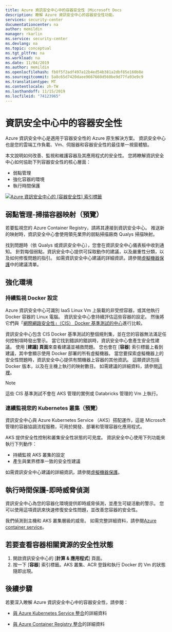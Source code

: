 ```yaml
---
title: Azure 資訊安全中心中的容器安全性 |Microsoft Docs
description: 瞭解 Azure 資訊安全中心的容器安全性功能。
services: security-center
documentationcenter: na
author: memildin
manager: rkarlin
ms.service: security-center
ms.devlang: na
ms.topic: conceptual
ms.tgt_pltfrm: na
ms.workload: na
ms.date: 11/04/2019
ms.author: memildin
ms.openlocfilehash: fb8f5f2adf497a12b4ed54b381a2dbf85e160b8e
ms.sourcegitcommit: 5a8c65d7420daee9667660d560be9d77fa93e9c9
ms.translationtype: MT
ms.contentlocale: zh-TW
ms.lasthandoff: 11/15/2019
ms.locfileid: "74123965"
---
```

# <a name="container-security-in-security-center"></a>資訊安全中心中的容器安全性

Azure 資訊安全中心是適用于容器安全性的 Azure 原生解決方案。 資訊安全中心也是您的雲端工作負載、Vm、伺服器和容器安全性的最佳單一視窗體驗。

本文說明如何改善、監視和維護容器及其應用程式的安全性。 您將瞭解資訊安全中心如何協助下列容器安全性的核心層面：

* 弱點管理
* 強化容器的環境
* 執行時間保護

[![Azure 資訊安全中心的 [容器安全性] 索引標籤](media/container-security/container-security-tab.png)](media/container-security/container-security-tab.png#lightbox)

## <a name="vulnerability-management---scanning-container-images-preview"></a>弱點管理-掃描容器映射（預覽）
若要監視您的 Azure Container Registry，請將其連接到資訊安全中心。 推送新的映射時，資訊安全中心會使用領先業界的弱點掃描廠商 Qualys 掃描映射。

找到問題時（依 Qualys 或資訊安全中心），您會在資訊安全中心儀表板中收到通知。 針對每個弱點，資訊安全中心提供可採取動作的建議，以及嚴重性分類，以及如何修復問題的指引。 如需資訊安全中心建議的詳細資訊，請參閱[虛擬機器保護](security-center-virtual-machine-protection.md##compute-and-app-recs)中的建議清單。

## <a name="environment-hardening"></a>強化環境

### <a name="continuous-monitoring-of-your-docker-configuration"></a>持續監視 Docker 設定
Azure 資訊安全中心可識別 IaaS Linux Vm 上裝載的非受控容器，或其他執行 Docker 容器的 Linux 電腦。 資訊安全中心會持續評估這些容器的設定。 然後將它們與「[網際網路安全性」（CIS） Docker 基準測試的中心](https://www.cisecurity.org/benchmark/docker/)進行比較。 

資訊安全中心包含 CIS Docker 基準測試的整個規則集，並在您的容器無法滿足任何控制項時發出警示。 當它找到錯誤的錯誤時，資訊安全中心會產生安全性建議。 使用 [**建議] 頁面**來查看建議並補救問題。 您也會在 [**容器**] 索引標籤上看到建議，其中會顯示使用 Docker 部署的所有虛擬機器。 當您要探索虛擬機器上的安全性問題時，資訊安全中心提供有關機器上容器的其他資訊。 這類資訊包括 Docker 版本，以及在主機上執行的映射數目。 如需建議的詳細資料，請參閱[這裡](https://docs.microsoft.com/azure/security-center/security-center-virtual-machine-protection)。 

>[!NOTE]
> 這些 CIS 基準測試不會在 AKS 管理的實例或 Databricks 管理的 Vm 上執行。

### <a name="continuous-monitoring-of-your-kubernetes-clusters-preview"></a>連續監視您的 Kubernetes 叢集（預覽）
資訊安全中心與 Azure Kubernetes Service （AKS）搭配運作，這是 Microsoft 管理的容器協調流程服務，可用於開發、部署和管理容器化應用程式。

AKS 提供安全性控制和叢集安全性狀態的可見度。 資訊安全中心使用下列功能來執行下列動作：
* 持續監視 AKS 叢集的設定
* 產生與業界標準一致的安全性建議

如需資訊安全中心建議的詳細資訊，請參閱[虛擬機器保護](security-center-virtual-machine-protection.md)。

## <a name="run-time-protection---real-time-threat-detection"></a>執行時間保護-即時威脅偵測 

資訊安全中心為您的容器化環境提供即時威脅偵測，並產生可疑活動的警示。 您可以使用這項資訊來快速修復安全性問題，並改善您容器的安全性。

我們偵測到主機和 AKS 叢集層級的威脅。 如需完整詳細資料，請參閱[Azure container service](https://docs.microsoft.com/azure/security-center/security-center-alerts-compute#azure-containers-)。


## <a name="to-view-the-security-posture-of-your-container-related-resources"></a>若要查看容器相關資源的安全性狀態
1.  開啟資訊安全中心的 [**計算 & 應用程式**] 頁面。
2.  按一下 [**容器**] 索引標籤。AKS 叢集、ACR 登錄和執行 Docker 的 Vm 的狀態隨即出現。

## <a name="next-steps"></a>後續步驟

若要深入瞭解 Azure 資訊安全中心中的容器安全性，請參閱：
* [與 Azure Kubernetes Service 整合](azure-kubernetes-service-integration.md)的詳細資料

* [與 Azure Container Registry 整合](azure-container-registry-integration.md)的詳細資料